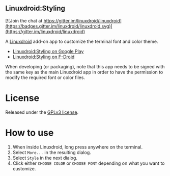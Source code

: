 Linuxdroid:Styling
--------------
[![Join the chat at https://gitter.im/linuxdroid/linuxdroid](https://badges.gitter.im/linuxdroid/linuxdroid.svg)](https://gitter.im/linuxdroid/linuxdroid)

A [Linuxdroid](https://linuxdroid.app/) add-on app to customize the terminal font and color theme.

- [Linuxdroid:Styling on Google Play](https://play.google.com/store/apps/details?id=com.linuxdroid.styling)
- [Linuxdroid:Styling on F-Droid](https://f-droid.org/repository/browse/?fdid=com.linuxdroid.styling)

When developing (or packaging), note that this app needs to be signed with the same key as the main Linuxdroid app in order to have the permission to modify the required font or color files.

License
=======
Released under the [GPLv3 license](http://www.gnu.org/licenses/gpl-3.0.en.html).

How to use
==========
1. When inside Linuxdroid, long press anywhere on the terminal.
2. Select `More...` in the resulting dialog.
3. Select `Style` in the next dialog.
4. Click either `CHOOSE COLOR` or `CHOOSE FONT` depending on what you want to customize.

